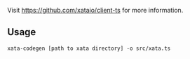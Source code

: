Visit https://github.com/xataio/client-ts for more information.

## Usage

```
xata-codegen [path to xata directory] -o src/xata.ts
```
